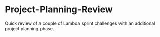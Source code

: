 # Project-Planning-Review
Quick review of a couple of Lambda sprint challenges with an additional project planning phase.
